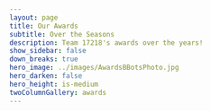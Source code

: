 ```yaml
---
layout: page
title: Our Awards 
subtitle: Over the Seasons
description: Team 17218's awards over the years!
show_sidebar: false
down_breaks: true
hero_image: ../images/AwardsBBotsPhoto.jpg
hero_darken: false
hero_height: is-medium
twoColumnGallery: awards
---
```


[//]: # (text)
